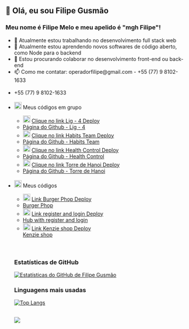 ## 👋 Olá, eu sou Filipe Gusmão
### Meu nome é Filipe Melo e meu apelido é "mgh Filipe"!
<ul>
  <li> 🔭 Atualmente estou trabalhando no desenvolvimento full stack web</li>
  <li> 🌱 Atualmente estou aprendendo novos softwares de código aberto, como Node para o backend</li>
  <li> 👯 Estou procurando colaborar no desenvolvimento front-end ou back-end</li>
  <li> 📫 Como me contatar: operadorfilipe@gmail.com - +55 (77) 9 8102-1633</li>

  <br>
   
  <li>+55 (77) 9 8102-1633</li>
  <br>
  <li> <img class="emoji" alt="briefcase" src="https://github.githubassets.com/images/icons/emoji/unicode/1f4bc.png" width="20" height="20"> Meus códigos em grupo</li>
  <ul>
     <li>
        <img class="emoji" alt="hash" src="https://github.githubassets.com/images/icons/emoji/unicode/0023-20e3.png" width="20" height="20">
      <a href=https://lnkd.in/dwMitmna>     Clique no link Lig - 4 Deploy</a>
    </li>
     <li>
      <a target="_blank" href=https://github.com/Kenzie-Academy-Brasil-Developers/entrega-lig-4-sprint-5-rodhardt>Página do Github - Lig - 4</a>
   </li>
      <li> 
        <img class="emoji" alt="lotus_position_woman" src="https://github.githubassets.com/images/icons/emoji/unicode/1f9d8-2640.png" width="20" height="20">
       <a target="_blank" href=https://habits-team-project.vercel.app>      Clique no link Habits Team Deploy</a>
    </li>
     <li>
      <a target="_blank" href=https://github.com/martachmlima/habits_team_project>Página do Github - Habits Team</a>
    </li>
     <li>
       <img class="emoji" alt="heart" src="https://github.githubassets.com/images/icons/emoji/unicode/2764.png" width="20" height="20">
      <a target="_blank" href=https://maissaude.vercel.app>      Clique no link Health Control Deploy</a>
    </li>
    <li>
      <a target="_blank" href=https://github.com/martachmlima/meu_paciente>Página do Github - Health Control</a>
    </li>
      <li>
       <img class="emoji" alt="vietnam" src="https://github.githubassets.com/images/icons/emoji/unicode/1f1fb-1f1f3.png" width="20" height="20">
    <a target="_blank" href=https://kenzie-academy-brasil-developers.github.io/entrega-torre-de-hanoi-sprint-5-mghkill/>     Clique no link Torre de Hanoi Deploy</a>
    </li>
    <li>
       <a target="_blank" href=https://github.com/Kenzie-Academy-Brasil-Developers/entrega-torre-de-hanoi-sprint-5-mghkill> Página do Github - Torre de Hanoi</a>
    </li>
    
  </ul>
  
  <br>
  
  <li> 
    <img class="emoji" alt="cowboy_hat_face" src="https://github.githubassets.com/images/icons/emoji/unicode/1f920.png" width="20" height="20"> Meus códigos</li>
  
  <ul>
    <li>
      <img class="emoji" alt="hamburger" src="https://github.githubassets.com/images/icons/emoji/unicode/1f354.png" width="20" height="20">
       <a target="_blank" href=https://hamb-mghkill.vercel.app/> Link Burger Phop Deploy</a>
       </li>
    <li>
      <a href=https://github.com/Kenzie-Academy-Brasil-Developers/react-entrega-s1-hamburgueria-da-kenzie-mghkill> Burger Phop </a>
    </li>
    <li>
      <img class="emoji" alt="coin" src="https://github.githubassets.com/images/icons/emoji/unicode/1fa99.png" width="20" height="20">
     <a href=https://react-entrega-s2-kenzie-hub-mghkill-mghkill.vercel.app/>    Link   register and login   Deploy</a>
    </li>
    <li>
      <a href=https://github.com/Kenzie-Academy-Brasil-Developers/react-entrega-s2-kenzie-hub-mghkill>Hub with register and login</a>
    </li>
    <li>
       <img class="emoji" alt="vietnam" src="https://github.githubassets.com/images/icons/emoji/unicode/1f1fb-1f1f3.png" width="20" height="20">
       <a href=https://react-entrega-s3-kenzieshop-mghkill.vercel.app/>  Link Kenzie shop  Deploy</a>
    </li>
      <a href=https://github.com/Kenzie-Academy-Brasil-Developers/react-entrega-s3-kenzishop-com-context-api-mghkill>Kenzie shop</a>
    </li>
  
</ul> 

<br>
<br>

### Estatísticas de GitHub

[![Estatísticas do GitHub de Filipe Gusmão](https://github-readme-stats.vercel.app/api?username=filipegusmaomelo&show_icons=true&theme=dark)](https://github.com/filipegusmaomelo)

### Linguagens mais usadas

[![Top Langs](https://github-readme-stats.vercel.app/api/top-langs/?username=filipegusmaomelo&layout=compact&theme=dark)](https://github.com/filipegusmaomelo)

<br>

<div>
<a href="https://www.facebook.com/filipe.gusmaodemelo/" target="_blank"><img src="https://img.shields.io/badge/-Facebook-%230177B5?style=for-the-badge&logo=facebook&logoColor=white" target="_blank"></a>
<a href="https://www.linkedin.com/in/filipegusmaomelo/ " target="_blank"><img src="https://img.shields.io/badge
